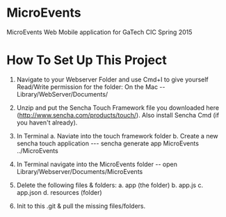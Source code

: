 MicroEvents
===========

MicroEvents Web Mobile application for GaTech CIC Spring 2015

How To Set Up This Project 
===========

1. Navigate to your Webserver Folder and use Cmd+I to give yourself Read/Write permission for the folder: 
	On the Mac -- Library/WebServer/Documents/

2. Unzip and put the Sencha Touch Framework file you downloaded here (http://www.sencha.com/products/touch/). Also install Sencha Cmd (if you haven't already).

3. In Terminal 
	a. Naviate into the touch framework folder
	b. Create a new sencha touch application --- 
	sencha generate app MicroEvents ../MicroEvents

4. In Terminal navigate into the MicroEvents folder -- 
	open Library/Webserver/Documents/MicroEvents

5. Delete the following files & folders: 
	a. app (the folder)
	b. app.js
	c. app.json
	d. resources (folder)

6. Init to this .git & pull the missing files/folders. 
